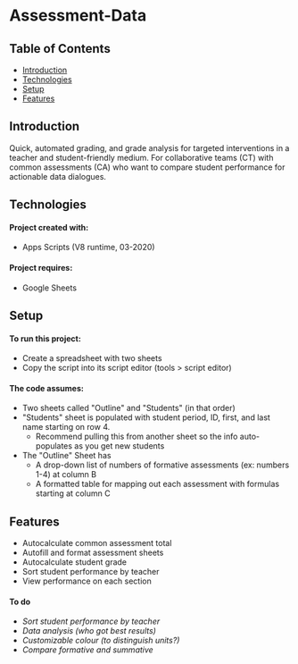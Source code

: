 # Assessment-Data

## Table of Contents
  * [Introduction](#introduction)
  * [Technologies](#technologies)
  * [Setup](#setup)
  * [Features](#features)
  
## Introduction
Quick, automated grading, and grade analysis for targeted interventions in a teacher and student-friendly medium. For collaborative teams (CT) with common assessments (CA) who want to compare student performance for actionable data dialogues.

## Technologies
#### Project created with:
  * Apps Scripts (V8 runtime, 03-2020)

#### Project requires:
  * Google Sheets
  
## Setup
#### To run this project:
  * Create a spreadsheet with two sheets
  * Copy the script into its script editor (tools > script editor)

#### The code assumes:
  * Two sheets called "Outline" and "Students" (in that order)
  * "Students" sheet is populated with student period, ID, first, and last name starting on row 4.
    * Recommend pulling this from another sheet so the info auto-populates as you get new students
  * The "Outline" Sheet has
    * A drop-down list of numbers of formative assessments (ex: numbers 1-4) at column B
    * A formatted table for mapping out each assessment with formulas starting at column C

## Features
  * Autocalculate common assessment total
  * Autofill and format assessment sheets
  * Autocalculate student grade
  * Sort student performance by teacher
  * View performance on each section
#### To do
  * *Sort student performance by teacher*
  * *Data analysis (who got best results)*
  * *Customizable colour (to distinguish units?)*
  * *Compare formative and summative*
